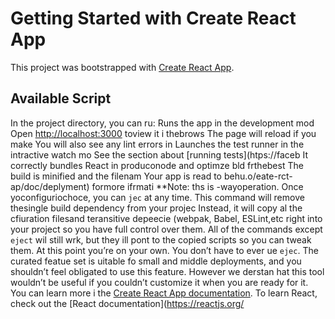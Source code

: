 # Getting Started with Create React App
This project was bootstrapped with [Create React App](https://github.com/facebook/create-react-app).
## Available Script
In the project directory, you can ru:
Runs the app in the development mod
Open [http://localhost:3000](http://ocalhost:3000) toview it i thebrows
The page will reload if you make 
You will also see any lint errors in 
Launches the test runner in the intractive watch mo
See the section about [running tests](htps://faceb
It correctly bundles React in produconode and optimze bld frthebest
The build is minified and the filenam
Your app is read to behu.o/eate-rct-ap/doc/deplyment) formore ifrmati
**Note: ths is  -wayoperation. Once yoconfiguriochoce, you can `jec` at any time. This command will remove thesingle build dependency from your projec
Instead, it will copy al the cfiuration filesand teransitive depeecie (webpak, Babel, ESLint,etc right into your project so you have full control over them. All of the commands except `eject` wil still wrk, but they ill pont to the copied scripts so you can tweak them. At this point you’re on your own.
You don’t have to ever ue `ejec`. The curated featue set is uitable fo small and middle deployments, and you shouldn’t feel obligated to use this feature. However we derstan hat this tool wouldn’t be useful if you couldn’t customize it when you are ready for it.
You can learn more i the [Create React App documentation](https://facebook.github.io/create-react-app/docs/getting-started).
To learn React, check out the [React documentation](https://reactjs.org/

